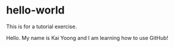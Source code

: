 # hello-world
This is for a tutorial exercise.

Hello. My name is Kai Yoong and I am learning how to use GitHub!
